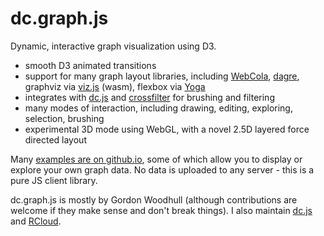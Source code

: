 # dc.graph.js

Dynamic, interactive graph visualization using D3.

* smooth D3 animated transitions
* support for many graph layout libraries, including [WebCola](http://marvl.infotech.monash.edu/webcola/), [dagre](https://github.com/cpettitt/dagre), graphviz via [viz.js](https://github.com/mdaines/viz.js/) (wasm), flexbox via [Yoga](https://yogalayout.com/) 
* integrates with [dc.js](http://dc-js.github.io/dc.js/) and [crossfilter](http://crossfilter.github.io/crossfilter/) for brushing and filtering
* many modes of interaction, including drawing, editing, exploring, selection, brushing 
* experimental 3D mode using WebGL, with a novel 2.5D layered force directed layout

Many [examples are on github.io](http://dc-js.github.io/dc.graph.js), some of which allow you to display or explore your own graph data. No data is uploaded to any server - this is a pure JS client library.

dc.graph.js is mostly by Gordon Woodhull (although contributions are welcome if they make sense and don't break things). I also maintain [dc.js](https://github.com/dc-js/dc.js) and [RCloud](https://github.com/att/rcloud).
